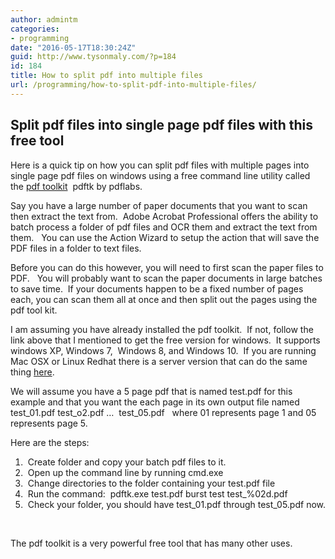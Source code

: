 ```yaml
---
author: admintm
categories:
- programming
date: "2016-05-17T18:30:24Z"
guid: http://www.tysonmaly.com/?p=184
id: 184
title: How to split pdf into multiple files
url: /programming/how-to-split-pdf-into-multiple-files/
---
```


## Split pdf files into single page pdf files with this free tool

Here is a quick tip on how you can split pdf files with multiple pages into single page pdf files on windows using a free command line utility called the <a href="https://www.pdflabs.com/tools/pdftk-the-pdf-toolkit/" target="_blank" rel="nofollow">pdf toolkit</a>  pdftk by pdflabs.

Say you have a large number of paper documents that you want to scan then extract the text from.  Adobe Acrobat Professional offers the ability to batch process a folder of pdf files and OCR them and extract the text from them.   You can use the Action Wizard to setup the action that will save the PDF files in a folder to text files.

Before you can do this however, you will need to first scan the paper files to PDF.   You will probably want to scan the paper documents in large batches to save time.  If your documents happen to be a fixed number of pages each, you can scan them all at once and then split out the pages using the pdf tool kit.

I am assuming you have already installed the pdf toolkit.  If not, follow the link above that I mentioned to get the free version for windows.  It supports windows XP, Windows 7,  Windows 8, and Windows 10.  If you are running  Mac OSX or Linux Redhat there is a server version that can do the same thing <a href="https://www.pdflabs.com/tools/pdftk-server/" target="_blank" rel="nofollow">here</a>.

We will assume you have a 5 page pdf that is named test.pdf for this example and that you want the each page in its own output file named   test\_01.pdf test\_o2.pdf &#8230;  test_05.pdf   where 01 represents page 1 and 05 represents page 5.

Here are the steps:

  1.  Create folder and copy your batch pdf files to it.
  2.  Open up the command line by running cmd.exe
  3.  Change directories to the folder containing your test.pdf file
  4.  Run the command:  pdftk.exe test.pdf burst test test_%02d.pdf
  5.  Check your folder, you should have test\_01.pdf through test\_05.pdf now.

&nbsp;

The pdf toolkit is a very powerful free tool that has many other uses.

&nbsp;

&nbsp;